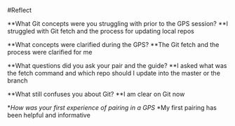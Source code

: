 #Reflect

**What Git concepts were you struggling with prior to the GPS session?
**I struggled with Git fetch and the process for updating local repos

**What concepts were clarified during the GPS?
**The Git fetch and the process were clarified for me

**What questions did you ask your pair and the guide?
**I asked what was the fetch command and which repo should I update into the master or the branch

**What still confuses you about Git?
**I am clear on Git now

**How was your first experience of pairing in a GPS*
*My first pairing has been helpful and informative